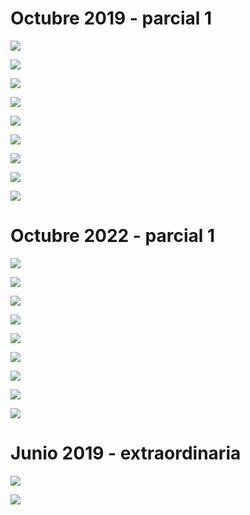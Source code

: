 # Octubre 2019 - parcial 1

![](Pasted%20image%2020231021185749.png)

![](Pasted%20image%2020231021185810.png)

![](Pasted%20image%2020231021185830.png)

![](Pasted%20image%2020231021185848.png)

![](Pasted%20image%2020231021185909.png)

![](Pasted%20image%2020231021185925.png)

![](IMG_5604.jpeg)

![](IMG_5605.jpeg)

![](IMG_5606.jpeg)

# Octubre 2022 - parcial 1

![](Pasted%20image%2020231021190010.png)

![](Pasted%20image%2020231021190035.png)

![](Pasted%20image%2020231021190054.png)

![](Pasted%20image%2020231021190118.png)

![](Pasted%20image%2020231021190137.png)

![](Pasted%20image%2020231021190157.png)

![](IMG_5610.jpeg)

![](IMG_5611.jpeg)

![](IMG_5612.jpeg)

# Junio 2019 - extraordinaria

![](IMG_5627.jpeg)

![](IMG_5628.jpeg)